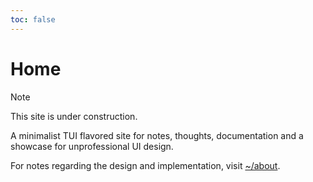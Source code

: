 ```yaml
---
toc: false
---
```

# Home

> [!NOTE]
> This site is under construction.

A minimalist TUI flavored site for notes, thoughts, documentation and a showcase for unprofessional UI design.

For notes regarding the design and implementation, visit [~/about](about.md).
